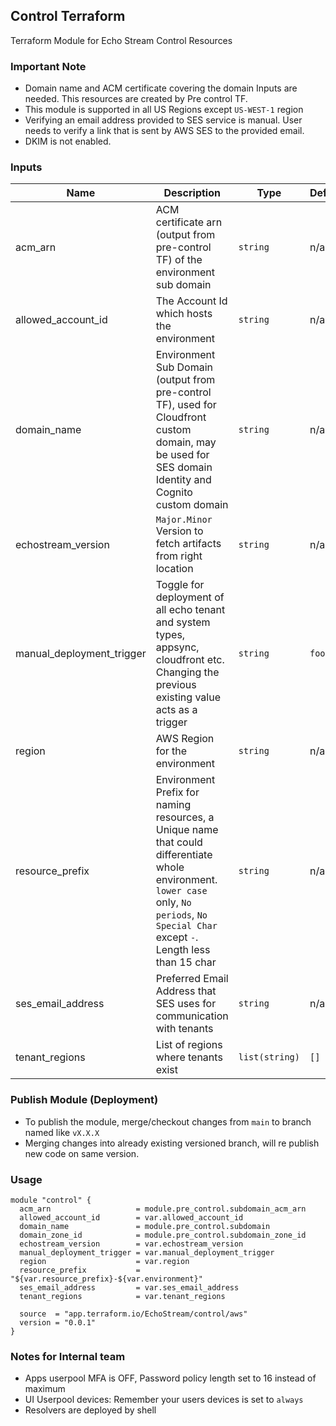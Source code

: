## Control Terraform
Terraform Module for Echo Stream Control Resources

### Important Note
- Domain name and ACM certificate covering the domain Inputs are needed. This resources are created by Pre control TF.
- This module is supported in all US Regions except `US-WEST-1` region
- Verifying an email address provided to SES service is manual. User needs to verify a link that is sent by AWS SES to the provided email.
- DKIM is not enabled.

### Inputs

| Name | Description | Type | Default | Required |
|------|-------------|------|---------|:--------:|
| acm_arn | ACM certificate arn (output from pre-control TF) of the environment sub domain | `string` | n/a | yes |
| allowed\_account\_id | The Account Id which hosts the environment | `string` | n/a | yes |
| domain_name | Environment Sub Domain (output from pre-control TF), used for Cloudfront custom domain, may be used for SES domain Identity and Cognito custom domain | `string` | n/a | yes |
| echostream\_version | `Major.Minor` Version to fetch artifacts from right location | `string` | n/a | yes |
| manual_deployment_trigger | Toggle for deployment of all echo tenant and system types, appsync, cloudfront etc. Changing the previous existing value acts as a trigger | `string` | `foobar` | no |
| region | AWS Region for the environment | `string` | n/a | yes |
| resource_prefix | Environment Prefix for naming resources, a Unique name that could differentiate whole environment. `lower case` only, `No periods`, `No Special Char` except `-`. Length less than 15 char | `string` | n/a | yes |
| ses_email_address | Preferred Email Address that SES uses for communication with tenants | `string` | n/a | yes |
| tenant_regions | List of regions where tenants exist | `list(string)` | `[]` | no |

### Publish Module (Deployment)
- To publish the module, merge/checkout changes from `main` to branch named like `vX.X.X`
- Merging changes into already existing versioned branch, will re publish new code on same version.

### Usage
```
module "control" {
  acm_arn                   = module.pre_control.subdomain_acm_arn
  allowed_account_id        = var.allowed_account_id
  domain_name               = module.pre_control.subdomain
  domain_zone_id            = module.pre_control.subdomain_zone_id
  echostream_version        = var.echostream_version
  manual_deployment_trigger = var.manual_deployment_trigger
  region                    = var.region
  resource_prefix           = "${var.resource_prefix}-${var.environment}"
  ses_email_address         = var.ses_email_address
  tenant_regions            = var.tenant_regions

  source  = "app.terraform.io/EchoStream/control/aws"
  version = "0.0.1"
}
```

### Notes for Internal team
- Apps userpool MFA is OFF, Password policy length set to 16 instead of maximum
- UI Userpool devices: Remember your users devices is set to `always`
- Resolvers are deployed by shell